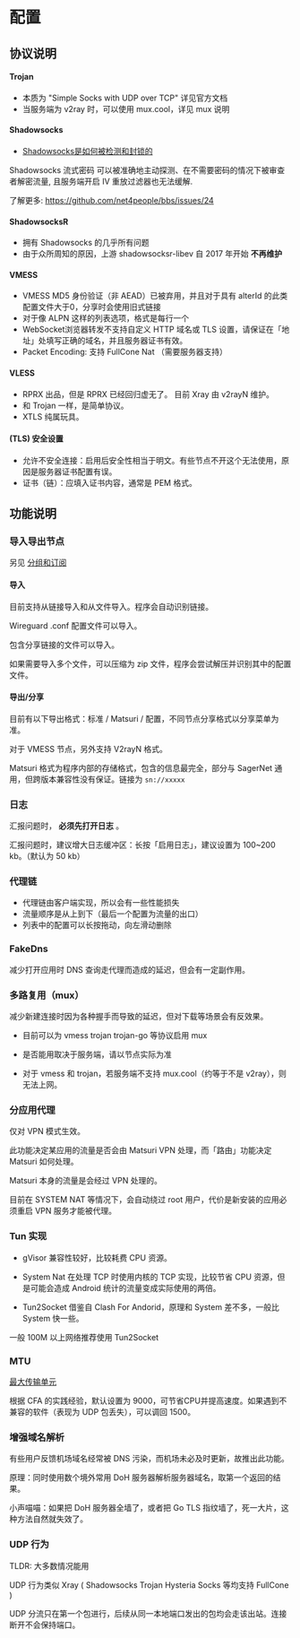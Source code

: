 # 配置

## 协议说明

#### Trojan

* 本质为 "Simple Socks with UDP over TCP" 详见官方文档
* 当服务端为 v2ray 时，可以使用 mux.cool，详见 mux 说明

#### Shadowsocks

* [Shadowsocks是如何被检测和封锁的](https://gfw.report/talks/imc20/zh/)

Shadowsocks 流式密码 可以被准确地主动探测、在不需要密码的情况下被审查者解密流量, 且服务端开启 IV 重放过滤器也无法缓解.

了解更多: https://github.com/net4people/bbs/issues/24

#### ShadowsocksR

* 拥有 Shadowsocks 的几乎所有问题
* 由于众所周知的原因，上游 shadowsocksr-libev 自 2017 年开始 **不再维护**

#### VMESS

* VMESS MD5 身份验证（非 AEAD）已被弃用，并且对于具有 alterId 的此类配置文件大于0，分享时会使用旧式链接
* 对于像 ALPN 这样的列表选项，格式是每行一个
* WebSocket浏览器转发不支持自定义 HTTP 域名或 TLS 设置，请保证在「地址」处填写正确的域名，并且服务器证书有效。
* Packet Encoding: 支持 FullCone Nat （需要服务器支持）

#### VLESS

* RPRX 出品，但是 RPRX 已经回归虚无了。 目前 Xray 由 v2rayN 维护。
* 和 Trojan 一样，是简单协议。
* XTLS 纯属玩具。

#### (TLS) 安全设置

* 允许不安全连接：启用后安全性相当于明文。有些节点不开这个无法使用，原因是服务器证书配置有误。
* 证书（链）：应填入证书内容，通常是 PEM 格式。

## 功能说明

### 导入导出节点

另见 [分组和订阅](/group/)

#### 导入

目前支持从链接导入和从文件导入。程序会自动识别链接。

Wireguard .conf 配置文件可以导入。

包含分享链接的文件可以导入。

如果需要导入多个文件，可以压缩为 zip 文件，程序会尝试解压并识别其中的配置文件。

#### 导出/分享

目前有以下导出格式：标准 / Matsuri / 配置，不同节点分享格式以分享菜单为准。

对于 VMESS 节点，另外支持 V2rayN 格式。

Matsuri 格式为程序内部的存储格式，包含的信息最完全，部分与 SagerNet 通用，但跨版本兼容性没有保证。链接为 `sn://xxxxx`

### 日志

汇报问题时， **必须先打开日志** 。
 
汇报问题时，建议增大日志缓冲区：长按「启用日志」，建议设置为 100~200 kb。（默认为 50 kb）

### 代理链

* 代理链由客户端实现，所以会有一些性能损失
* 流量顺序是从上到下（最后一个配置为流量的出口）
* 列表中的配置可以长按拖动，向左滑动删除


### FakeDns

减少打开应用时 DNS 查询走代理而造成的延迟，但会有一定副作用。

### 多路复用（mux）

减少新建连接时因为各种握手而导致的延迟，但对下载等场景会有反效果。

- 目前可以为 vmess trojan trojan-go 等协议启用 mux

- 是否能用取决于服务端，请以节点实际为准

- 对于 vmess 和 trojan，若服务端不支持 mux.cool（约等于不是 v2ray），则无法上网。

### 分应用代理

仅对 VPN 模式生效。

此功能决定某应用的流量是否会由 Matsuri VPN 处理，而「路由」功能决定 Matsuri 如何处理。

Matsuri 本身的流量是会经过 VPN 处理的。

目前在 SYSTEM NAT 等情况下，会自动绕过 root 用户，代价是新安装的应用必须重启 VPN 服务才能被代理。

### Tun 实现

* gVisor 兼容性较好，比较耗费 CPU 资源。

* System Nat 在处理 TCP 时使用内核的 TCP 实现，比较节省 CPU 资源，但是可能会造成 Android 统计的流量变成实际使用的两倍。

* Tun2Socket 借鉴自 Clash For Andorid，原理和 System 差不多，一般比 System 快一些。

一般 100M 以上网络推荐使用 Tun2Socket

### MTU

[最大传输单元](https://zh.wikipedia.org/zh-hans/%E6%9C%80%E5%A4%A7%E4%BC%A0%E8%BE%93%E5%8D%95%E5%85%83)

根据 CFA 的实践经验，默认设置为 9000，可节省CPU并提高速度。如果遇到不兼容的软件（表现为 UDP 包丢失），可以调回 1500。

### 增强域名解析

有些用户反馈机场域名经常被 DNS 污染，而机场未必及时更新，故推出此功能。

原理：同时使用数个境外常用 DoH 服务器解析服务器域名，取第一个返回的结果。

小声喵喵：如果把 DoH 服务器全墙了，或者把 Go TLS 指纹墙了，死一大片，这种方法自然就失效了。

### UDP 行为

TLDR: 大多数情况能用

UDP 行为类似 Xray ( Shadowsocks Trojan Hysteria Socks 等均支持 FullCone )

UDP 分流只在第一个包进行，后续从同一本地端口发出的包均会走该出站。连接断开不会保持端口。

